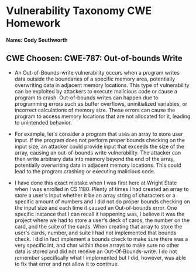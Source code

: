 # Vulnerability Taxonomy CWE Homework

#### Name: Cody Southworth

 ## CWE Choosen: CWE-787: Out-of-bounds Write

- An Out-of-Bounds-write vulnerability occurs when a program writes data outside the boundaries of a specific memory area, potentially overwriting data in adjacent memory locations. This type of vulnerability can be exploited by attackers to execute malicious code or cause a program to crash. Out-of-bounds writes can happen due to programming errors such as buffer overflows, uninitialized variables, or incorrect calculations of memory size. These errors can cause the program to access memory locations that are not allocated for it, leading to unintended behavior.

- For example, let's consider a program that uses an array to store user input. If the program does not perform proper bounds checking on the input size, an attacker could provide input that exceeds the size of the array, causing an out-of-bounds write vulnerability. The attacker can then write arbitrary data into memory beyond the end of the array, potentially overwriting data in adjacent memory locations. This could lead to the program crashing or executing malicious code. 

- I have done this exact mistake when I was first here at Wright State when I was enrolled in CS 1180. Plenty of times I had created an array to store a user's input whether it be an array string of characters or a specific amount of numbers and I did not do proper bounds checking on the input size and each time it caused an Out-of-bounds error. One specific instance that I can recall it happening was, I believe it was the project where we had to store a user's deck of cards, the number on the card, and the suite of the cards. When creating that array to store the user's cards, number, and suite I had not implemented that bounds check. I did in fact implement a bounds check to make sure there was a very specific int, and char within those arrays to make sure no other data is stored and did not receive an Out-Of-Bounds-write. I do not remember specifically what I implemented but I did, however, was able to fix that error and not allow it to continue. 
